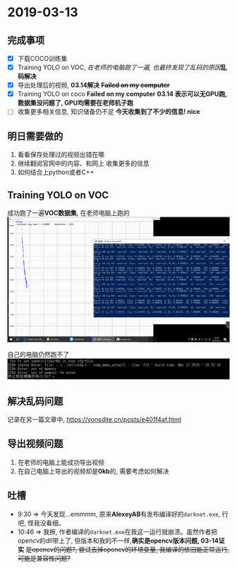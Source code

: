 # 2019-03-13

## 完成事项
- [x] 下载COCO训练集
- [x] Training YOLO on VOC, _在老师的电脑跑了一遍, 也最终发现了乱码的原因_**乱码解决**
- [x] 导出处理后的视频, **03.14解决** ~~**Failed on my computer**~~
- [x] Training YOLO on coco **Failed on my computer** **03.14 表示可以无GPU跑, 数据集没问题了, GPU均需要在老师机子跑**
- [ ] 收集更多相关信息, 知识储备仍不足 **今天收集到了不少的信息! nice**

## 明日需要做的
1. 看看保存处理过的视频出错在哪
2. 继续翻阅官网中的内容、和网上 收集更多的信息
3. 如何结合上python或者C++

## Training YOLO on VOC
成功跑了一遍**VOC数据集**, 在老师电脑上跑的
![](ProgressImage/2019-03-14-00-04-36.png)

自己的电脑仍然跑不了
![](ProgressImage/2019-03-14-00-07-03.png)

## 解决乱码问题
记录在另一篇文章中, https://vonsdite.cn/posts/e401f4af.html

## 导出视频问题
1. 在老师的电脑上能成功导出视频
2. 在自己电脑上导出的视频却是**0kb**的, 需要考虑如何解决


## 吐槽
- 9:30 => 今天发现...emmmm, 原来**AlexeyAB**有发布编译好的`darknet.exe`, 行吧, 怪我没看细。 
- 10:46 => 我擦, 作者编译的`darknet.exe`在我这一运行就崩溃。虽然作者把opencv的dll带上了, 但版本和我的不一样,**确实是opencv版本问题, 03-14证实** ~~是opencv的问题?, 尝试去掉opencv的环境变量, 我编译的依旧能正常运行, 可能是兼容性问题?~~


